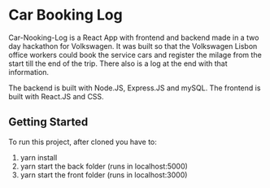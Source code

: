 
# Car Booking Log

Car-Nooking-Log is a React App with frontend and backend made in a two day hackathon for Volkswagen. 
It was built so that the Volkswagen Lisbon office workers could book the service cars and register the milage from the start 
till the end of the trip. There also is a log at the end with that information.

The backend is built with Node.JS, Express.JS and mySQL. The frontend is built with React.JS and CSS.

## Getting Started

To run this project, after cloned you have to:
1. yarn install
2. yarn start the back folder (runs in localhost:5000) 
3. yarn start the front folder (runs in localhost:3000) 

